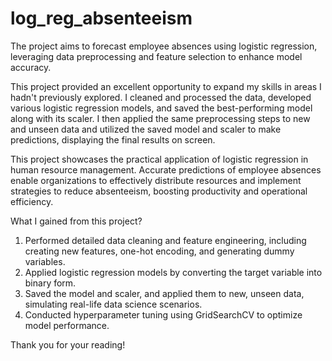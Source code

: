 # log_reg_absenteeism
The project aims to forecast employee absences using logistic regression, leveraging data preprocessing and feature selection to enhance model accuracy.

This project provided an excellent opportunity to expand my skills in areas I hadn't previously explored. I cleaned and processed the data, developed various logistic regression models, and saved the best-performing model along with its scaler. I then applied the same preprocessing steps to new and unseen data and utilized the saved model and scaler to make predictions, displaying the final results on screen.

This project showcases the practical application of logistic regression in human resource management. Accurate predictions of employee absences enable organizations to effectively distribute resources and implement strategies to reduce absenteeism, boosting productivity and operational efficiency.

What I gained from this project?
1) Performed detailed data cleaning and feature engineering, including creating new features, one-hot encoding, and generating dummy variables.
2) Applied logistic regression models by converting the target variable into binary form.
3) Saved the model and scaler, and applied them to new, unseen data, simulating real-life data science scenarios.
4) Conducted hyperparameter tuning using GridSearchCV to optimize model performance.

Thank you for your reading!
